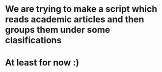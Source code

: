 # We are trying to make a script which reads academic articles and then groups them under some clasifications 
# At least for now :) 
